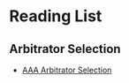 # Reading List

## Arbitrator Selection
 - [AAA Arbitrator Selection](https://www.adr.org/sites/default/files/document_repository/AAA_Arbitrator_Select_2pg.pdf)
